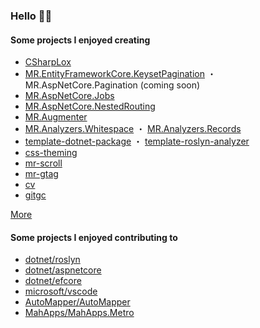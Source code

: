 ### Hello 👋🏻

#### Some projects I enjoyed creating

- [CSharpLox](https://github.com/mrahhal/CSharpLox)
- [MR.EntityFrameworkCore.KeysetPagination](https://github.com/mrahhal/MR.EntityFrameworkCore.KeysetPagination) ・ MR.AspNetCore.Pagination (coming soon)
- [MR.AspNetCore.Jobs](https://github.com/mrahhal/MR.AspNetCore.Jobs)
- [MR.AspNetCore.NestedRouting](https://github.com/mrahhal/MR.AspNetCore.NestedRouting)
- [MR.Augmenter](https://github.com/mrahhal/MR.Augmenter)
- [MR.Analyzers.Whitespace](https://github.com/mrahhal/MR.Analyzers.Whitespace) ・ [MR.Analyzers.Records](https://github.com/mrahhal/MR.Analyzers.Records)
- [template-dotnet-package](https://github.com/mrahhal/template-dotnet-package) ・ [template-roslyn-analyzer](https://github.com/mrahhal/template-roslyn-analyzer)
- [css-theming](https://github.com/mrahhal/css-theming)
- [mr-scroll](https://github.com/mrahhal/mr-scroll)
- [mr-gtag](https://github.com/mrahhal/mr-gtag)
- [cv](https://github.com/mrahhal/cv)
- [gitgc](https://github.com/mrahhal/gitgc)

[More](https://github.com/mrahhal?tab=repositories&type=source)

#### Some projects I enjoyed contributing to

- [dotnet/roslyn](https://github.com/dotnet/roslyn)
- [dotnet/aspnetcore](https://github.com/dotnet/aspnetcore)
- [dotnet/efcore](https://github.com/dotnet/efcore)
- [microsoft/vscode](https://github.com/microsoft/vscode)
- [AutoMapper/AutoMapper](https://github.com/AutoMapper/AutoMapper)
- [MahApps/MahApps.Metro](https://github.com/MahApps/MahApps.Metro)
